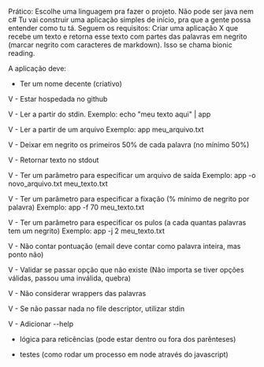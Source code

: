 Prático:
Escolhe uma linguagem pra fazer o projeto. Não pode ser java nem c#
Tu vai construir uma aplicação simples de início, pra que a gente possa entender como tu tá. Seguem os requisitos:
Criar uma aplicação X que recebe um texto e retorna esse texto com partes das palavras em negrito (marcar negrito com caracteres de markdown). Isso se chama bionic reading.

A aplicação deve:

 - Ter um nome decente (criativo)

V - Estar hospedada no github

V - Ler a partir do stdin.
    Exemplo: echo "meu texto aqui" | app

V - Ler a partir de um arquivo
    Exemplo: app meu_arquivo.txt

V - Deixar em negrito os primeiros 50% de cada palavra (no mínimo 50%)

V - Retornar texto no stdout

V - Ter um parâmetro para especificar um arquivo de saída
    Exemplo: app -o novo_arquivo.txt meu_texto.txt

V - Ter um parâmetro para especificar a fixação (% mínimo de negrito por palavra)
    Exemplo: app -f 70 meu_texto.txt

V - Ter um parâmetro para especificar os pulos (a cada quantas palavras tem um negrito)
    Exemplo: app -j 2 meu_texto.txt

V - Não contar pontuação (email deve contar como palavra inteira, mas ponto não)

V - Validar se passar opção que não existe (Não importa se tiver opções válidas, passou uma inválida, quebra)

V - Não considerar wrappers das palavras

V - Se não passar nada no file descriptor, utilizar stdin

V - Adicionar --help

- lógica para reticências (pode estar dentro ou fora dos parênteses)

- testes (como rodar um processo em node através do javascript)